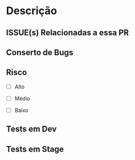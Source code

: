 # Descrição
<!-- Resumir em poucas palavras -->



## ISSUE(s) Relacionadas a essa PR



## Conserto de Bugs 
<!-- Relacionar as issues de bugs aqui -->



## Risco
<!-- Marcar com X dentro do box, Alto: Risco de um não funcionamento de todo o serviço, Medio: Não funcionamento do que foi mexido somente -->

- [ ] Alto
- [ ] Médio
- [ ] Baixo


## Tests em Dev
<!-- Quem realizou ou issues relacionadas -->




## Tests em Stage
<!-- Quem realizou ou issues relacionadas -->
